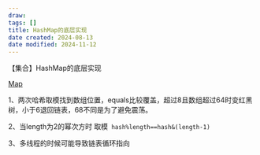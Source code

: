 ```yaml
---
draw:
tags: []
title: HashMap的底层实现
date created: 2024-08-13
date modified: 2024-11-12
---
```


【集合】HashMap的底层实现

[Map](Map.md)

1、两次哈希取模找到数组位置，equals比较覆盖，超过8且数组超过64时变红黑树，小于6退回链表，68不同是为了避免震荡。

2、当length为2的幂次方时 取模` hash%length==hash&(length-1)`

3、多线程的时候可能导致链表循环指向
